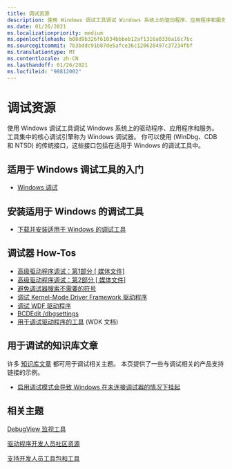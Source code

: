 ```yaml
---
title: 调试资源
description: 使用 Windows 调试工具调试 Windows 系统上的驱动程序、应用程序和服务。
ms.date: 01/26/2021
ms.localizationpriority: medium
ms.openlocfilehash: b08d9b326f61034bbbeb12af1316a0336a16c7bc
ms.sourcegitcommit: 7b3bddc91b87de5afce36c120620497c37234fbf
ms.translationtype: MT
ms.contentlocale: zh-CN
ms.lasthandoff: 01/26/2021
ms.locfileid: "98812002"
---
```

# <a name="debugging-resources"></a>调试资源

使用 Windows 调试工具调试 Windows 系统上的驱动程序、应用程序和服务。 工具集中的核心调试引擎称为 Windows 调试器。 你可以使用 (WinDbg、CDB 和 NTSD) 的传统接口，这些接口包括在适用于 Windows 的调试工具中。

## <a name="span-idgetting_started_with_debugging_tools_for_windowsspanspan-idgetting_started_with_debugging_tools_for_windowsspanspan-idgetting_started_with_debugging_tools_for_windowsspangetting-started-with-debugging-tools-for-windows"></a><span id="Getting_Started_with_Debugging_Tools_for_Windows"></span><span id="getting_started_with_debugging_tools_for_windows"></span><span id="GETTING_STARTED_WITH_DEBUGGING_TOOLS_FOR_WINDOWS"></span>适用于 Windows 调试工具的入门

- [Windows 调试](index.md)

## <a name="span-idinstalling_debugging_tools_for_windowsspanspan-idinstalling_debugging_tools_for_windowsspanspan-idinstalling_debugging_tools_for_windowsspaninstalling-debugging-tools-for-windows"></a><span id="Installing_Debugging_Tools_for_Windows"></span><span id="installing_debugging_tools_for_windows"></span><span id="INSTALLING_DEBUGGING_TOOLS_FOR_WINDOWS"></span>安装适用于 Windows 的调试工具

- [下载并安装适用于 Windows 的调试工具](../download-the-wdk.md)

## <a name="span-iddebugger_how-tosspanspan-iddebugger_how-tosspanspan-iddebugger_how-tosspandebugger-how-tos"></a><span id="Debugger_How-Tos"></span><span id="debugger_how-tos"></span><span id="DEBUGGER_HOW-TOS"></span>调试器 How-Tos

- [高级驱动程序调试：第1部分 \[ 媒体文件\]](https://download.microsoft.com/download/B/1/6/B161948D-EDE1-4AEF-8776-AD485CDDCD9E/TDDR05003.wvx)
- [高级驱动程序调试：第2部分 \[ 媒体文件\]](https://download.microsoft.com/download/B/1/6/B161948D-EDE1-4AEF-8776-AD485CDDCD9E/TDDR05004.wvx)
- [避免调试器搜索不需要的符号](./avoiding-debugger-searches-for-unneeded-symbols.md)
- [调试 Kernel-Mode Driver Framework 驱动程序](../wdf/debugging-kernel-mode-driver-framework-drivers.md)
- [调试 WDF 驱动程序](./debug-universal-drivers---step-by-step-lab--echo-kernel-mode-.md)
- [BCDEdit /dbgsettings](../devtest/bcdedit--dbgsettings.md)
-  [用于调试驱动程序的工具](../devtest/tools-for-debugging-drivers.md) (WDK 文档) 

## <a name="span-idknowledge_base_articles_for_debuggingspanspan-idknowledge_base_articles_for_debuggingspanspan-idknowledge_base_articles_for_debuggingspanknowledge-base-articles-for-debugging"></a><span id="Knowledge_base_articles_for_debugging"></span><span id="knowledge_base_articles_for_debugging"></span><span id="KNOWLEDGE_BASE_ARTICLES_FOR_DEBUGGING"></span>用于调试的知识库文章

许多 [知识库文章](https://support.microsoft.com/) 都可用于调试相关主题。 本页提供了一些与调试相关的产品支持链接的示例。

- [启用调试模式会导致 Windows 在未连接调试器的情况下挂起](https://support.microsoft.com/topic/enabling-debug-mode-causes-windows-to-hang-if-no-debugger-is-connected-81eb10df-f6a8-094e-49fc-b7cb74489150)

## <a name="span-idrelated_topicsspanrelated-topics"></a><span id="related_topics"></span>相关主题

[DebugView 监视工具](/sysinternals/downloads/debugview)

[驱动程序开发人员社区资源](/previous-versions/gg454528(v=msdn.10))

[支持开发人员工具包和工具](/previous-versions/gg454528(v=msdn.10))
